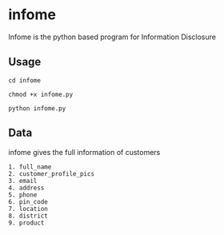 # infome
Infome is the python based program for Information Disclosure
## Usage
```cd infome```

```chmod +x infome.py```

```python infome.py```

## Data

infome gives the full information of customers

```
1. full_name
2. customer_profile_pics
3. email
4. address
5. phone
6. pin_code
7. location
8. district
9. product
